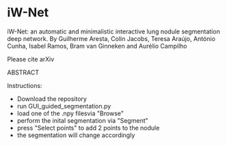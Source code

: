 # iW-Net
iW-Net: an automatic and minimalistic interactive lung nodule segmentation deep network. By Guilherme Aresta, Colin Jacobs, Teresa Araújo, António Cunha, Isabel Ramos, Bram van Ginneken and Aurélio Campilho 

Please cite arXiv

ABSTRACT

Instructions:
- Download the repository
- run GUI_guided_segmentation.py
- load one of the .npy filesvia "Browse"
- perform the inital segmentation via "Segment"
- press "Select points" to add 2 points to the nodule
- the segmentation will change accordingly





